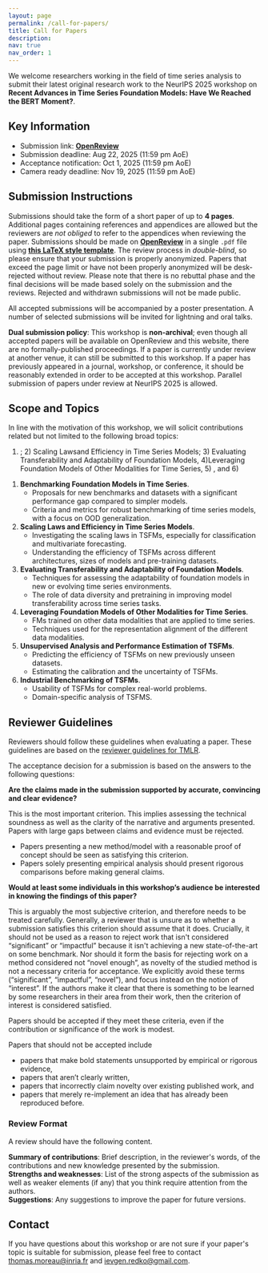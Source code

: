 ```yaml
---
layout: page
permalink: /call-for-papers/
title: Call for Papers
description:
nav: true
nav_order: 1
---
```


We welcome researchers working in the field of time series analysis to submit their latest original research work to the NeurIPS 2025 workshop on **Recent Advances in Time Series Foundation Models:
Have We Reached the BERT Moment?**.

## Key Information

- Submission link: **[OpenReview](https://openreview.net/group?id=NeurIPS.cc/2025/Workshop/BERT2S)**
- Submission deadline: Aug 22, 2025 (11:59 pm AoE)
- Acceptance notification: Oct 1, 2025 (11:59 pm AoE)
- Camera ready deadline: Nov 19, 2025 (11:59 pm AoE)

## Submission Instructions

Submissions should take the form of a short paper of up to **4 pages**. Additional pages containing references and appendices are allowed but the reviewers are _not obliged_ to refer to the appendices when reviewing the paper. Submissions should be made on **[OpenReview](https://openreview.net/group?id=NeurIPS.cc/2025/Workshop/BERT2S)** in a single `.pdf` file using **[this LaTeX style template](../assets/latex/timeseries-workshop-latex-template.zip)**. The review process in _double-blind_, so please ensure that your submission is properly anonymized. Papers that exceed the page limit or have not been properly anonymized will be desk-rejected without review. Please note that there is no rebuttal phase and the final decisions will be made based solely on the submission and the reviews. Rejected and withdrawn submissions will not be made public.

All accepted submissions will be accompanied by a poster presentation. A number of selected submissions will be invited for lightning and oral talks. 

**Dual submission policy**: This workshop is **non-archival**; even though all accepted papers will be available on OpenReview and this website, there are no formally-published proceedings. If a paper is currently under review at another venue, it can still be submitted to this workshop. If a paper has previously appeared in a journal, workshop, or conference, it should be reasonably extended in order to be accepted at this workshop. Parallel submission of papers under review at NeurIPS 2025 is allowed.

## Scope and Topics

In line with the motivation of this workshop, we will solicit contributions related but not limited to the following broad topics:
1) ; 2) Scaling Lawsand Efficiency in Time Series Models; 3) Evaluating Transferability and Adaptability of Foundation Models, 4)Leveraging Foundation Models of Other Modalities for Time Series, 5) , and 6) 

1. **Benchmarking Foundation Models in Time Series**.
    - Proposals for new benchmarks and datasets with a significant performance gap compared to simpler models.
    - Criteria and metrics for robust benchmarking of time series models, with a focus on OOD generalization.
2. **Scaling Laws and Efficiency in Time Series Models**.
    - Investigating the scaling laws in TSFMs, especially for classification and multivariate forecasting.
    - Understanding the efficiency of TSFMs across different architectures, sizes of models and pre-training datasets.
3. **Evaluating Transferability and Adaptability of Foundation Models**.
    - Techniques for assessing the adaptability of foundation models in new or evolving time series environments.
    - The role of data diversity and pretraining in improving model transferability across time series tasks.
4. **Leveraging Foundation Models of Other Modalities for Time Series**.
    - FMs trained on other data modalities that are applied to time series.
    - Techniques used for the representation alignment of the different data modalities.
5. **Unsupervised Analysis and Performance Estimation of TSFMs**.
    - Predicting the efficiency of TSFMs on new previously unseen datasets.
    - Estimating the calibration and the uncertainty of TSFMs.
6. **Industrial Benchmarking of TSFMs**.
    - Usability of TSFMs for complex real-world problems.
    - Domain-specific analysis of TSFMS.


## Reviewer Guidelines

Reviewers should follow these guidelines when evaluating a paper. These guidelines are based on the [reviewer guidelines for TMLR](https://jmlr.org/tmlr/acceptance-criteria.html). 

The acceptance decision for a submission is based on the answers to the following questions:

**Are the claims made in the submission supported by accurate, convincing and clear evidence?**   

This is the most important criterion. This implies assessing the technical soundness as well as the clarity of the narrative and arguments presented. Papers with large gaps between claims and evidence must be rejected. 

- Papers presenting a new method/model with a reasonable proof of concept should be seen as satisfying this criterion. 
- Papers solely presenting empirical analysis should present rigorous comparisons before making general claims. 

**Would at least some individuals in this workshop’s audience be interested in knowing the findings of this paper?**    

This is arguably the most subjective criterion, and therefore needs to be treated carefully. Generally, a reviewer that is unsure as to whether a submission satisfies this criterion should assume that it does. Crucially, it should not be used as a reason to reject work that isn't considered “significant” or “impactful” because it isn't achieving a new state-of-the-art on some benchmark. Nor should it form the basis for rejecting work on a method considered not “novel enough”, as novelty of the studied method is not a necessary criteria for acceptance. We explicitly avoid these terms (“significant”, “impactful”, “novel”), and focus instead on the notion of “interest”. If the authors make it clear that there is something to be learned by some researchers in their area from their work, then the criterion of interest is considered satisfied.

Papers should be accepted if they meet these criteria, even if the contribution or significance of the work is modest. 

Papers that should not be accepted include 
- papers that make bold statements unsupported by empirical or rigorous evidence,
- papers that aren’t clearly written,
- papers that incorrectly claim novelty over existing published work, and
- papers that merely re-implement an idea that has already been reproduced before.

### Review Format

A review should have the following content.

**Summary of contributions**: Brief description, in the reviewer's words, of the contributions and new knowledge presented by the submission.      
**Strengths and weaknesses**: List of the strong aspects of the submission as well as weaker elements (if any) that you think require attention from the authors.     
**Suggestions**: Any suggestions to improve the paper for future versions.

## Contact

If you have questions about this workshop or are not sure if your paper's topic is suitable for submission, please feel free to contact [thomas.moreau@inria.fr](mailto:thomas.moreau@inria.fr) and [ievgen.redko@gmail.com](mailto:ievgen.redko@gmail.com).
